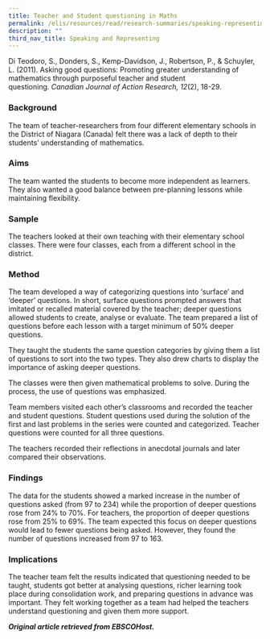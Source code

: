 ```yaml
---
title: Teacher and Student questioning in Maths
permalink: /elis/resources/read/research-summaries/speaking-representing/teacher-student-questioning-in-maths/
description: ""
third_nav_title: Speaking and Representing
---
```

Di Teodoro, S., Donders, S., Kemp-Davidson, J., Robertson, P., & Schuyler, L. (2011). Asking good questions: Promoting greater understanding of mathematics through purposeful teacher and student questioning. _Canadian Journal of Action Research, 12_(2), 18-29.

### Background

The team of teacher-researchers from four different elementary schools in the District of Niagara (Canada) felt there was a lack of depth to their students’ understanding of mathematics.

### Aims

The team wanted the students to become more independent as learners. They also wanted a good balance between pre-planning lessons while maintaining flexibility.

### Sample

The teachers looked at their own teaching with their elementary school classes. There were four classes, each from a different school in the district.

### Method

The team developed a way of categorizing questions into ‘surface’ and ‘deeper’ questions. In short, surface questions prompted answers that imitated or recalled material covered by the teacher; deeper questions allowed students to create, analyse or evaluate. The team prepared a list of questions before each lesson with a target minimum of 50% deeper questions.

They taught the students the same question categories by giving them a list of questions to sort into the two types. They also drew charts to display the importance of asking deeper questions.

The classes were then given mathematical problems to solve. During the process, the use of questions was emphasized.

Team members visited each other’s classrooms and recorded the teacher and student questions. Student questions used during the solution of the first and last problems in the series were counted and categorized. Teacher questions were counted for all three questions.

The teachers recorded their reflections in anecdotal journals and later compared their observations.

### Findings

The data for the students showed a marked increase in the number of questions asked (from 97 to 234) while the proportion of deeper questions rose from 24% to 70%. For teachers, the proportion of deeper questions rose from 25% to 69%. The team expected this focus on deeper questions would lead to fewer questions being asked. However, they found the number of questions increased from 97 to 163.

### Implications

The teacher team felt the results indicated that questioning needed to be taught, students got better at analysing questions, richer learning took place during consolidation work, and preparing questions in advance was important. They felt working together as a team had helped the teachers understand questioning and given them more support.


_**Original article retrieved from EBSCOHost.**_  

